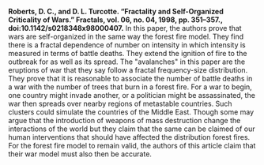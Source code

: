 **Roberts, D. C., and D. L. Turcotte. “Fractality and Self-Organized Criticality of Wars.” Fractals, vol. 06, no. 04, 1998, pp. 351–357., doi:10.1142/s0218348x98000407.**
In this paper, the authors prove that wars are self-organized in the same way the forest fire model. They find there is a fractal dependence of number on intensity in which intensity is measured in terms of battle deaths. They extend the ignition of fire to the outbreak for as well as its spread. The "avalanches" in this paper are the eruptions of war that they say follow a fractal frequency-size distribution. They prove that it is reasonable to associate the number of battle deaths in a war with the number of trees that burn in a forest fire. For a war to begin, one country might invade another,  or a politician might be assassinated, the war then spreads over nearby regions of metastable countries. Such clusters could simulate the countries of the Middle East. Though some may argue that the introduction of weapons of mass destruction change the interactions of the world but they claim that the same can be claimed of our human interventions that should have affected the distribution forest fires. For the forest fire model to remain valid, the authors of this article claim that their war model must also then be accurate.
